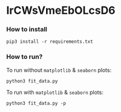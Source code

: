 # IrCWsVmeEbOLcsD6

### How to install
```
pip3 install -r requirements.txt
```

### How to run?

To run without `matplotlib` & `seaborn` plots:
```
python3 fit_data.py
```

To run with `matplotlib` & `seaborn` plots:
```
python3 fit_data.py -p
```
